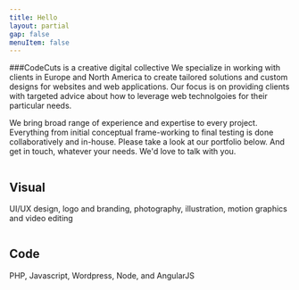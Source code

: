 ```yaml
---
title: Hello
layout: partial
gap: false
menuItem: false
---
```

###CodeCuts is a creative digital collective
We specialize in working with clients in Europe and North America to create tailored solutions and custom designs for websites and web applications. Our focus is on providing clients with targeted advice about how to leverage web technolgoies for their particular needs.

We bring broad range of experience and expertise to every project. Everything from initial conceptual frame-working to final testing is done collaboratively and in-house. Please take a look at our portfolio below. And get in touch, whatever your needs. We'd love to talk with you.

<div class="column">
    <div class="label-with-line">
        <h2>Visual</h2>
        <div class="line"></div>
    </div>
    <p>UI/UX design, logo and branding, photography, illustration, motion graphics and video editing<p>
</div>
<div class="column">
    <div class="label-with-line">
        <h2>Code</h2>
        <div class="line"></div>
    </div>
    <p>PHP, Javascript, Wordpress, Node, and AngularJS</p>
</div>